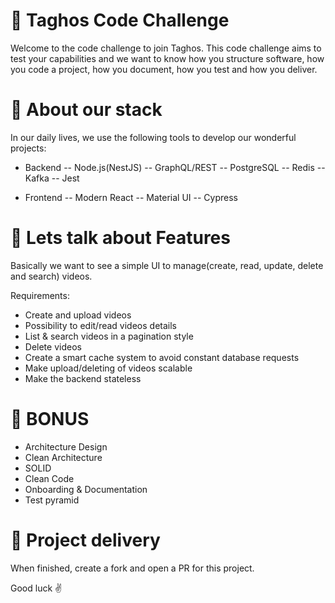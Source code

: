 # 📝 Taghos Code Challenge

Welcome to the code challenge to join Taghos.
This code challenge aims to test your capabilities and we want to know how you structure software, how you code a project, how you document, how you test and how you deliver.

# 🧰  About our stack

In our daily lives, we use the following tools to develop our wonderful projects:

- Backend
-- Node.js(NestJS)
-- GraphQL/REST
-- PostgreSQL
-- Redis
-- Kafka
-- Jest

- Frontend
-- Modern React
-- Material UI
-- Cypress

# 🚀 Lets talk about Features

Basically we want to see a simple UI to manage(create, read, update, delete and search) videos.

Requirements:
- Create and upload videos
- Possibility to edit/read videos details
- List & search videos in a pagination style
- Delete videos
- Create a smart cache system to avoid constant database requests
- Make upload/deleting of videos scalable
- Make the backend stateless

# 🤩  BONUS

- Architecture Design
- Clean Architecture
- SOLID
- Clean Code
- Onboarding & Documentation
- Test pyramid

# 📩 Project delivery

When finished, create a fork and open a PR for this project.

Good luck ✌️
